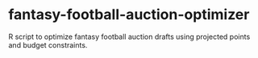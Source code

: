 # fantasy-football-auction-optimizer
R script to optimize fantasy football auction drafts using projected points and budget constraints.

